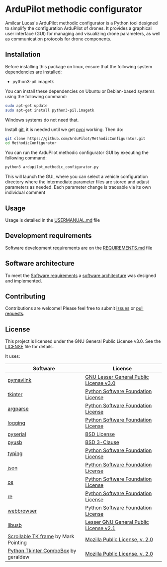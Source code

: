 # ArduPilot methodic configurator

Amilcar Lucas's ArduPilot methodic configurator is a Python tool designed to simplify the configuration ArduPilot of drones.
It provides a graphical user interface (GUI) for managing and visualizing drone parameters, as well as communication protocols for drone components.

## Installation

Before installing this package on linux, ensure that the following system dependencies are installed:

- python3-pil.imagetk

You can install these dependencies on Ubuntu or Debian-based systems using the following command:

```bash
sudo apt-get update
sudo apt-get install python3-pil.imagetk
```

Windows systems do not need that.

Install [git](https://git-scm.com/), it is needed until we get [pypi](https://pypi.org/) working. Then do:

```bash
git clone https://github.com/ArduPilot/MethodicConfigurator.git
cd MethodicConfigurator
```

You can run the ArduPilot methodic configurator GUI by executing the following command:

```bash
python3 ardupilot_methodic_configurator.py
```

This will launch the GUI, where you can select a vehicle configuration directory where the intermediate parameter files are stored and adjust parameters as needed.
Each parameter change is traceable via its own individual comment

## Usage

Usage is detailed in the [USERMANUAL.md](USERMANUAL.md) file

## Development requirements

Software development requirements are on the [REQUIREMENTS.md](REQUIREMENTS.md) file

## Software architecture

To meet the [Software requirements](REQUIREMENTS.md) a [software architecture](REQUIREMENTS.md#software-architecture) was designed and implemented.

## Contributing

Contributions are welcome! Please feel free to submit [issues](https://github.com/ArduPilot/MethodicConfigurator/issues) or [pull requests](https://github.com/ArduPilot/MethodicConfigurator/pulls).

## License

This project is licensed under the GNU General Public License v3.0. See the [LICENSE](LICENSE) file for details.

It uses:

| Software | License |
|----------|---------|
| [pymavlink](https://github.com/ArduPilot/pymavlink) | [GNU Lesser General Public License v3.0](https://github.com/ArduPilot/pymavlink/blob/master/COPYING) |
| [tkinter](https://docs.python.org/3/library/tkinter.html) | [Python Software Foundation License](https://docs.python.org/3/license.html) |
| [argparse](https://docs.python.org/3/library/argparse.html) | [Python Software Foundation License](https://docs.python.org/3/license.html) |
| [logging](https://docs.python.org/3/library/logging.html) | [Python Software Foundation License](https://docs.python.org/3/license.html) |
| [pyserial](https://pyserial.readthedocs.io/en/latest/pyserial.html) | [BSD License](https://github.com/pyserial/pyserial/blob/master/LICENSE.txt) |
| [pyusb](https://github.com/pyusb/pyusb) | [BSD 3-Clause](https://github.com/pyusb/pyusb/blob/master/LICENSE) |
| [typing](https://docs.python.org/3/library/typing.html) | [Python Software Foundation License](https://docs.python.org/3/license.html) |
| [json](https://docs.python.org/3/library/json.html) | [Python Software Foundation License](https://docs.python.org/3/license.html) |
| [os](https://docs.python.org/3/library/os.html) | [Python Software Foundation License](https://docs.python.org/3/license.html) |
| [re](https://docs.python.org/3/library/re.html) | [Python Software Foundation License](https://docs.python.org/3/license.html) |
| [webbrowser](https://docs.python.org/3/library/webbrowser.html) | [Python Software Foundation License](https://docs.python.org/3/license.html) |
| [libusb](https://github.com/libusb/libusb) | [Lesser GNU General Public License v2.1](https://github.com/libusb/libusb/blob/master/COPYING) |
| [Scrollable TK frame](https://gist.github.com/mp035/9f2027c3ef9172264532fcd6262f3b01) by Mark Pointing | [Mozilla Public License, v. 2.0](https://mozilla.org/MPL/2.0/) |
| [Python Tkinter ComboBox](https://dev.to/geraldew/python-tkinter-an-exercise-in-wrapping-the-combobox-ndb) by geraldew | [Mozilla Public License, v. 2.0](https://mozilla.org/MPL/2.0/) |
